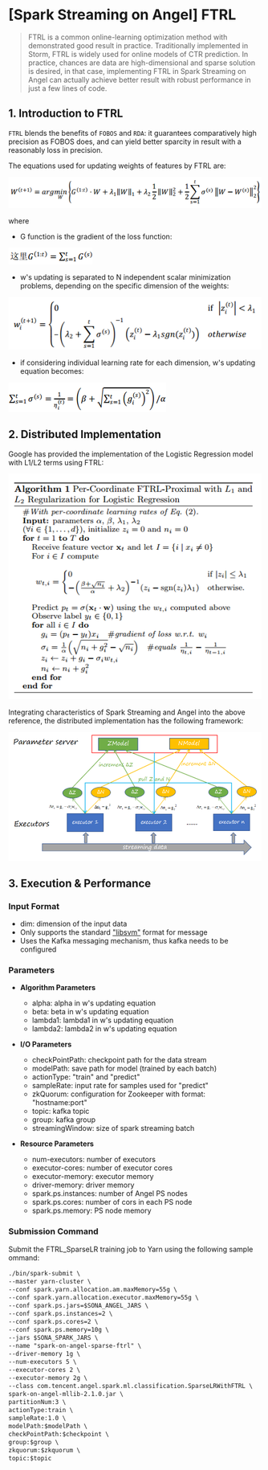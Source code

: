 # [Spark Streaming on Angel] FTRL

>FTRL is a common online-learning optimization method with demonstrated good result in practice. Traditionally implemented in Storm, FTRL is widely used for online models of CTR prediction. In practice, chances are data are high-dimensional and sparse solution is desired, in that case, implementing FTRL in Spark Streaming on Angel can actually achieve better result with robust performance in just a few lines of code.


## 1. Introduction to FTRL

`FTRL` blends the benefits of `FOBOS` and `RDA`: it guarantees comparatively high precision as FOBOS does, and can yield better sparcity in result with a reasonably loss in precision. 

The equations used for updating weights of features by FTRL are:

![](../img/ftrl_lr_w.png)

where

* G function is the gradient of the loss function:

![](../img/ftrl_lr_g.png)

* w's updating is separated to N independent scalar minimization problems, depending on the specific dimension of the weights:

![](../img/ftrl_lr_w_update.png)

* if considering individual learning rate for each dimension, w's updating equation becomes:

![](../img/ftrl_lr_d_t.png)



## 2. Distributed Implementation

Google has provided the implementation of the Logistic Regression model with L1/L2 terms using FTRL:

![](../img/ftrl_lr_project.png)

Integrating characteristics of Spark Streaming and Angel into the above reference, the distributed implementation has the following framework:

![](../img/ftrl_lr_framework.png)


## 3. Execution & Performance



###  **Input Format**
* dim: dimension of the input data
* Only supports the standard ["libsvm"](./data_format_en.md) format for message 
* Uses the Kafka messaging mechanism, thus kafka needs to be configured

### **Parameters**

* **Algorithm Parameters**
	* alpha: alpha in w's updating equation 
	* beta: beta in w's updating equation
	* lambda1: lambda1 in w's updating equation
	* lambda2: lambda2 in w's updating equation

* **I/O Parameters**
	 * checkPointPath: checkpoint path for the data stream
	 * modelPath: save path for model (trained by each batch)
	 * actionType: "train" and "predict"
	 * sampleRate: input rate for samples used for "predict"
	 * zkQuorum: configuration for Zookeeper with format: "hostname:port"
	 * topic: kafka topic
	 * group: kafka group
	 * streamingWindow: size of spark streaming batch

* **Resource Parameters**
	* num-executors: number of executors
	* executor-cores: number of executor cores
	* executor-memory: executor memory
	* driver-memory: driver memory
	* spark.ps.instances: number of Angel PS nodes
	* spark.ps.cores: number of cors in each PS node
	* spark.ps.memory: PS node memory

###  **Submission Command**

Submit the FTRL_SparseLR training job to Yarn using the following sample ommand:

```shell
./bin/spark-submit \
--master yarn-cluster \
--conf spark.yarn.allocation.am.maxMemory=55g \
--conf spark.yarn.allocation.executor.maxMemory=55g \
--conf spark.ps.jars=$SONA_ANGEL_JARS \
--conf spark.ps.instances=2 \
--conf spark.ps.cores=2 \
--conf spark.ps.memory=10g \
--jars $SONA_SPARK_JARS \
--name "spark-on-angel-sparse-ftrl" \
--driver-memory 1g \
--num-executors 5 \
--executor-cores 2 \
--executor-memory 2g \
--class com.tencent.angel.spark.ml.classification.SparseLRWithFTRL \
spark-on-angel-mllib-2.1.0.jar \
partitionNum:3 \
actionType:train \
sampleRate:1.0 \
modelPath:$modelPath \
checkPointPath:$checkpoint \
group:$group \
zkquorum:$zkquorum \
topic:$topic
```

